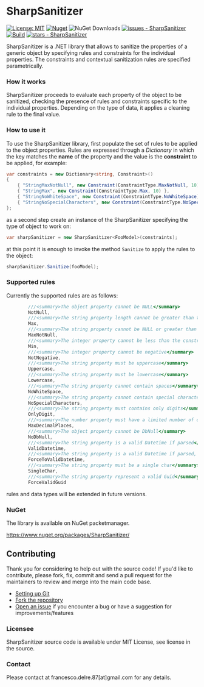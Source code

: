 # SharpSanitizer

[![License: MIT](https://img.shields.io/badge/License-MIT-yellow.svg)](https://opensource.org/licenses/MIT)
[![Nuget](https://img.shields.io/nuget/v/SharpSanitizer?style=plastic)](https://www.nuget.org/packages/SharpSanitizer)
![NuGet Downloads](https://img.shields.io/nuget/dt/RESTSchemaRetry)
[![issues - SharpSanitizer](https://img.shields.io/github/issues/engineering87/SharpSanitizer)](https://github.com/engineering87/SharpSanitizer/issues)
[![Build](https://github.com/engineering87/SharpSanitizer/actions/workflows/dotnet.yml/badge.svg)](https://github.com/engineering87/SharpSanitizer/actions/workflows/dotnet.yml)
[![stars - SharpSanitizer](https://img.shields.io/github/stars/engineering87/SharpSanitizer?style=social)](https://github.com/engineering87/SharpSanitizer)

SharpSanitizer is a .NET library that allows to sanitize the properties of a generic object by specifying rules and constraints for the individual properties.
The constraints and contextual sanitization rules are specified parametrically.

### How it works
SharpSanitizer proceeds to evaluate each property of the object to be sanitized, checking the presence of rules and constraints specific to the individual properties. Depending on the type of data, it applies a cleaning rule to the final value.

### How to use it
To use the SharpSanitizer library, first populate the set of rules to be applied to the object properties. Rules are expressed through a *Dictionary* in which the key matches the **name** of the property and the value is the **constraint** to be applied, for example:

```csharp
var constraints = new Dictionary<string, Constraint>()
{
    { "StringMaxNotNull", new Constraint(ConstraintType.MaxNotNull, 10) },
    { "StringMax", new Constraint(ConstraintType.Max, 10) },
    { "StringNoWhiteSpace", new Constraint(ConstraintType.NoWhiteSpace) },
    { "StringNoSpecialCharacters", new Constraint(ConstraintType.NoSpecialCharacters) }
};
```
as a second step create an instance of the SharpSanitizer specifying the type of object to work on:

```csharp
var sharpSanitizer = new SharpSanitizer<FooModel>(constraints);
```

at this point it is enough to invoke the method `Sanitize` to apply the rules to the object:

```csharp
sharpSanitizer.Sanitize(fooModel);
```

### Supported rules

Currently the supported rules are as follows:

```csharp
        ///<summary>The object property cannot be NULL</summary>
        NotNull,
        ///<summary>The string property length cannot be greater than the constraint</summary>
        Max,
        ///<summary>The string property cannot be NULL or greater than the constraint</summary>
        MaxNotNull,
        ///<summary>The integer property cannot be less than the constraint</summary>
        Min,
        ///<summary>The integer property cannot be negative</summary>
        NotNegative,
        ///<summary>The string property must be uppercase</summary>
        Uppercase,
        ///<summary>The string property must be lowercase</summary>
        Lowercase,
        ///<summary>The string property cannot contain spaces</summary>
        NoWhiteSpace,
        ///<summary>The string property cannot contain special characters</summary>
        NoSpecialCharacters,
        ///<summary>The string property must contains only digits</summary>
        OnlyDigit,
        ///<summary>The number property must have a limited number of decimals places</summary>
        MaxDecimalPlaces,
        ///<summary>The object property cannot be DbNull</summary>
        NoDbNull,
        ///<summary>The string property is a valid Datetime if parsed</summary>
        ValidDatetime,
        ///<summary>The string property is a valid Datetime if parsed, forced to the MinValue</summary>
        ForceToValidDatetime,
        ///<summary>The string property must be a single char</summary>
        SingleChar,
        ///<summary>The string property represent a valid Guid</summary>
        ForceValidGuid
```

rules and data types will be extended in future versions.

### NuGet

The library is available on NuGet packetmanager.

https://www.nuget.org/packages/SharpSanitizer/

## Contributing

Thank you for considering to help out with the source code!
If you'd like to contribute, please fork, fix, commit and send a pull request for the maintainers to review and merge into the main code base.

 * [Setting up Git](https://docs.github.com/en/get-started/getting-started-with-git/set-up-git)
 * [Fork the repository](https://docs.github.com/en/pull-requests/collaborating-with-pull-requests/working-with-forks/fork-a-repo)
 * [Open an issue](https://github.com/engineering87/SharpSanitizer/issues) if you encounter a bug or have a suggestion for improvements/features

### Licensee
SharpSanitizer source code is available under MIT License, see license in the source.

### Contact
Please contact at francesco.delre.87[at]gmail.com for any details.
